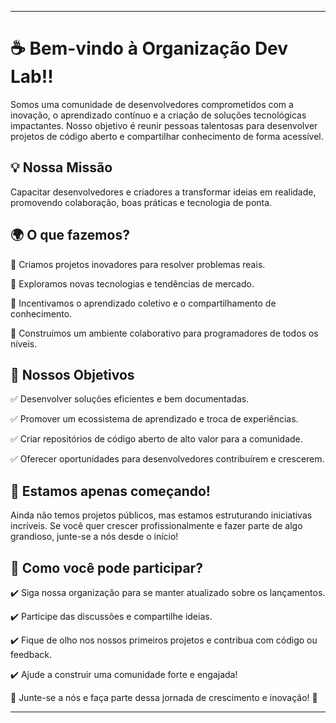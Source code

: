 
---

# ☕ Bem-vindo à Organização Dev Lab!!

Somos uma comunidade de desenvolvedores comprometidos com a inovação, o aprendizado contínuo e a criação de soluções tecnológicas impactantes. Nosso objetivo é reunir pessoas talentosas para desenvolver projetos de código aberto e compartilhar conhecimento de forma acessível.

## 💡 Nossa Missão

Capacitar desenvolvedores e criadores a transformar ideias em realidade, promovendo colaboração, boas práticas e tecnologia de ponta.

## 🌍 O que fazemos?

🔹 Criamos projetos inovadores para resolver problemas reais.

🔹 Exploramos novas tecnologias e tendências de mercado.

🔹 Incentivamos o aprendizado coletivo e o compartilhamento de conhecimento.

🔹 Construímos um ambiente colaborativo para programadores de todos os níveis.

## 🚀 Nossos Objetivos

✅ Desenvolver soluções eficientes e bem documentadas.

✅ Promover um ecossistema de aprendizado e troca de experiências.

✅ Criar repositórios de código aberto de alto valor para a comunidade.

✅ Oferecer oportunidades para desenvolvedores contribuírem e crescerem.

## 🌱 Estamos apenas começando!

Ainda não temos projetos públicos, mas estamos estruturando iniciativas incríveis. Se você quer crescer profissionalmente e fazer parte de algo grandioso, junte-se a nós desde o início!

## 🤝 Como você pode participar?

✔️ Siga nossa organização para se manter atualizado sobre os lançamentos.

✔️ Participe das discussões e compartilhe ideias.

✔️ Fique de olho nos nossos primeiros projetos e contribua com código ou feedback.

✔️ Ajude a construir uma comunidade forte e engajada!

📢 Junte-se a nós e faça parte dessa jornada de crescimento e inovação! 🚀

---

